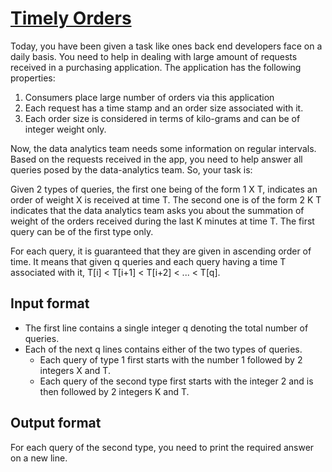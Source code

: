 # [Timely Orders][link]

Today, you have been given a task like ones back end developers face on a daily basis. You need to help in dealing with large amount of requests received in a purchasing application. The application has the following properties:

1. Consumers place large number of orders via this application
2. Each request has a time stamp and an order size associated with it.
3. Each order size is considered in terms of kilo-grams and can be of integer weight only.

Now, the data analytics team needs some information on regular intervals. Based on the requests received in the app, you need to help answer all queries posed by the data-analytics team. So, your task is:

Given 2 types of queries, the first one being of the form 1 X T, indicates an order of weight X is received at time T. The second one is of the form 2 K T indicates that the data analytics team asks you about the summation of weight of the orders received during the last K minutes at time T. The first query can be of the first type only.

For each query, it is guaranteed that they are given in ascending order of time. It means that given q queries and each query having a time T associated with it, T[i] < T[i+1] < T[i+2] < ... < T[q].

## Input format

- The first line contains a single integer q denoting the total number of queries.
- Each of the next q lines contains either of the two types of queries.
  - Each query of type 1 first starts with the number 1 followed by 2 integers X and T.
  - Each query of the second type first starts with the integer 2 and is then followed by 2 integers K and T.

## Output format

For each query of the second type, you need to print the required answer on a new line.

[link]: https://www.hackerearth.com/practice/algorithms/searching/binary-search/practice-problems/algorithm/timely-orders/
